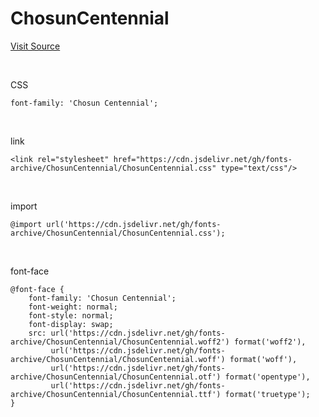 # ChosunCentennial

[Visit Source](https://event.chosun.com/100/100font.html)

&nbsp;

CSS

```
font-family: 'Chosun Centennial';
```

&nbsp;

link

```
<link rel="stylesheet" href="https://cdn.jsdelivr.net/gh/fonts-archive/ChosunCentennial/ChosunCentennial.css" type="text/css"/>
```

&nbsp;

import

```
@import url('https://cdn.jsdelivr.net/gh/fonts-archive/ChosunCentennial/ChosunCentennial.css');
```

&nbsp;

font-face

```
@font-face {
    font-family: 'Chosun Centennial';
    font-weight: normal;
    font-style: normal;
    font-display: swap;
    src: url('https://cdn.jsdelivr.net/gh/fonts-archive/ChosunCentennial/ChosunCentennial.woff2') format('woff2'),
         url('https://cdn.jsdelivr.net/gh/fonts-archive/ChosunCentennial/ChosunCentennial.woff') format('woff'),
         url('https://cdn.jsdelivr.net/gh/fonts-archive/ChosunCentennial/ChosunCentennial.otf') format('opentype'),
         url('https://cdn.jsdelivr.net/gh/fonts-archive/ChosunCentennial/ChosunCentennial.ttf') format('truetype');
}
```
